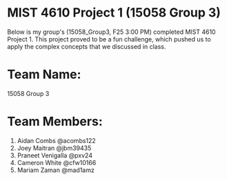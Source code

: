 # MIST 4610 Project 1 (15058 Group 3)
Below is my group's (15058_Group3, F25 3:00 PM) completed MIST 4610 Project 1. This project proved to be a fun challenge, which pushed us to apply the complex concepts that we discussed in class.

# Team Name:
15058 Group 3

# Team Members:
1. Aidan Combs @acombs122
2. Joey Maitran @jbm39435 
3. Praneet Venigalla @pxv24
4. Cameron White @cfw10166
5. Mariam Zaman @mad1amz 
